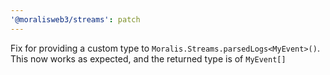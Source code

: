 ```yaml
---
'@moralisweb3/streams': patch
---
```


Fix for providing a custom type to `Moralis.Streams.parsedLogs<MyEvent>()`. This now works as expected, and the returned type is of `MyEvent[]`
